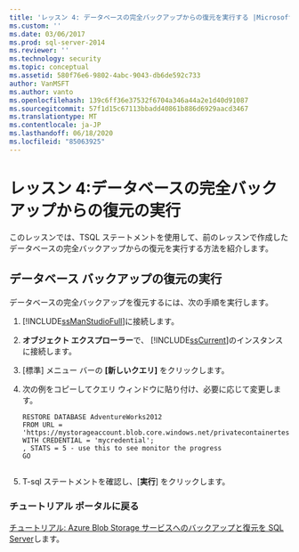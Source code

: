 ```yaml
---
title: 'レッスン 4: データベースの完全バックアップからの復元を実行する |Microsoft Docs'
ms.custom: ''
ms.date: 03/06/2017
ms.prod: sql-server-2014
ms.reviewer: ''
ms.technology: security
ms.topic: conceptual
ms.assetid: 580f76e6-9802-4abc-9043-db6de592c733
author: VanMSFT
ms.author: vanto
ms.openlocfilehash: 139c6ff36e37532f6704a346a44a2e1d40d91087
ms.sourcegitcommit: 57f1d15c67113bbadd40861b886d6929aacd3467
ms.translationtype: MT
ms.contentlocale: ja-JP
ms.lasthandoff: 06/18/2020
ms.locfileid: "85063925"
---
```

# <a name="lesson-4-perform-a-restore-from-a-full-database-backup"></a>レッスン 4:データベースの完全バックアップからの復元の実行
  このレッスンでは、TSQL ステートメントを使用して、前のレッスンで作成したデータベースの完全バックアップからの復元を実行する方法を紹介します。  
  
## <a name="perform-a-restore-of-a-database-backup"></a>データベース バックアップの復元の実行  
 データベースの完全バックアップを復元するには、次の手順を実行します。  
  
1.  [!INCLUDE[ssManStudioFull](../includes/ssmanstudiofull-md.md)]に接続します。  
  
2.  **オブジェクト エクスプローラー**で、 [!INCLUDE[ssCurrent](../includes/sscurrent-md.md)]のインスタンスに接続します。  
  
3.  [標準] メニュー バーの **[新しいクエリ]** をクリックします。  
  
4.  次の例をコピーしてクエリ ウィンドウに貼り付け、必要に応じて変更します。  
  
    ```  
    RESTORE DATABASE AdventureWorks2012   
    FROM URL = 'https://mystorageaccount.blob.core.windows.net/privatecontainertest/AdventureWorks2012.bak'   
    WITH CREDENTIAL = 'mycredential';  
    , STATS = 5 - use this to see monitor the progress  
    GO  
  
    ```  
  
5.  T-sql ステートメントを確認し、[**実行**] をクリックします。  
  
### <a name="return-to-tutorials-portal"></a>チュートリアル ポータルに戻る  
 [チュートリアル: Azure Blob Storage サービスへのバックアップと復元を SQL Server](../relational-databases/tutorial-sql-server-backup-and-restore-to-azure-blob-storage-service.md)します。  
  
  
